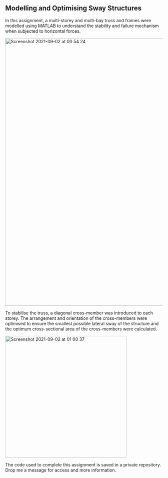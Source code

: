 ## Modelling and Optimising Sway Structures

In this assignment, a multi-storey and multi-bay truss and frames were modelled using MATLAB to understand the stability and failure mechanism when subjected to horizontal forces.

<img width="853" alt="Screenshot 2021-09-02 at 00 54 24" src="https://user-images.githubusercontent.com/74054024/131760269-1b429717-b8e6-4948-b171-242bc2ea4e5f.png">

To stabilise the truss, a diagonal cross-member was introduced to each storey. The arrangement and orientation of the cross-members were optimised to ensure the smallest possible lateral sway of the structure and the optimum cross-sectional area of the cross-members were calculated.

<img width="388" alt="Screenshot 2021-09-02 at 01 00 37" src="https://user-images.githubusercontent.com/74054024/131760736-be310315-16b0-439d-9ea3-2dde2f4e06c1.png">

The code used to complete this assignment is saved in a private repository. Drop me a message for access and more information.
